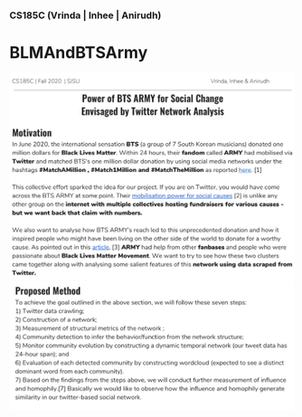
### CS185C (Vrinda | Inhee | Anirudh)

# BLMAndBTSArmy

<img src="https://github.com/TheChirpyWitch/BLMAndBTSArmy/blob/master/img/proposal.png" width="650">
<img src="https://github.com/TheChirpyWitch/BLMAndBTSArmy/blob/master/img/method.png" width="650">

